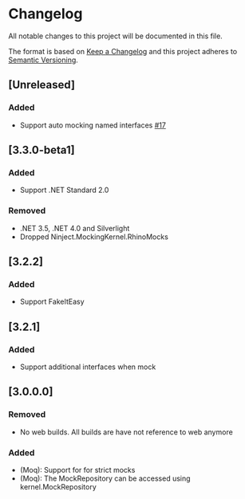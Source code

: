 # Changelog
All notable changes to this project will be documented in this file.

The format is based on [Keep a Changelog](http://keepachangelog.com/en/1.0.0/)
and this project adheres to [Semantic Versioning](http://semver.org/spec/v2.0.0.html).

## [Unreleased]

### Added
- Support auto mocking named interfaces [#17](https://github.com/ninject/Ninject.MockingKernel/issues/17) 

## [3.3.0-beta1]

### Added
 - Support .NET Standard 2.0

### Removed
 - .NET 3.5, .NET 4.0 and Silverlight
 - Dropped Ninject.MockingKernel.RhinoMocks

## [3.2.2]

### Added
- Support FakeItEasy

## [3.2.1]

### Added
- Support additional interfaces when mock

## [3.0.0.0]

### Removed
- No web builds. All builds are have not reference to web anymore

### Added
- (Moq): Support for for strict mocks
- (Moq): The MockRepository can be accessed using kernel.MockRepository